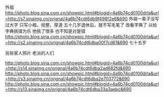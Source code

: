 外祖
http://photo.blog.sina.com.cn/showpic.html#blogid=4a6b74cd0100drla&url=http://s7.sinaimg.cn/orignal/4a6b74cdt6db9f498f2e6&690
外祖一辈子没写过大字
只写小楷，规整，厚道
五十几岁退休后，就不写毛笔了
改看字典了
以给字典挑错为乐
他挑了很多
也不知是对是错
http://photo.blog.sina.com.cn/showpic.html#blogid=4a6b74cd0100drla&url=http://s2.sinaimg.cn/orignal/4a6b74cdt6dba00f7cd61&690
七十五岁
 
另些家人照片
老派的人们
 
http://photo.blog.sina.com.cn/showpic.html#blogid=4a6b74cd0100drla&url=http://s14.sinaimg.cn/orignal/4a6b74cdt6dba2ad682fd&690
http://photo.blog.sina.com.cn/showpic.html#blogid=4a6b74cd0100drla&url=http://s3.sinaimg.cn/orignal/4a6b74cdt6dba2e703772&690
http://photo.blog.sina.com.cn/showpic.html#blogid=4a6b74cd0100drla&url=http://s13.sinaimg.cn/orignal/4a6b74cdt6dba33a3aebc&690
 
